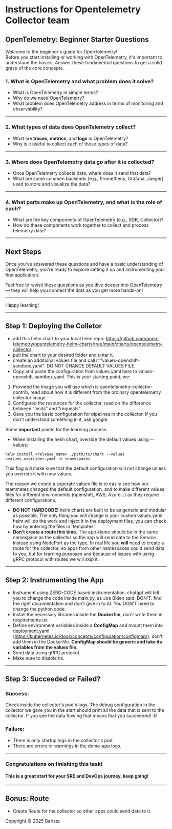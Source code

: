 # Instructions for Opentelemetry Collector team

## OpenTelemetry: Beginner Starter Questions

Welcome to the beginner's guide for OpenTelemetry!  
Before you start installing or working with OpenTelemetry, it's important to understand the basics. Answer these fundamental questions to get a solid grasp of the core concepts.

### 1. What is OpenTelemetry and what problem does it solve?
- What is OpenTelemetry in simple terms?
- Why do we need OpenTelemetry?
- What problem does OpenTelemetry address in terms of monitoring and observability?

---

### 2. What types of data does OpenTelemetry collect?
- What are **traces**, **metrics**, and **logs** in OpenTelemetry?
- Why is it useful to collect each of these types of data?
  
---

### 3. Where does OpenTelemetry data go after it is collected?
- Once OpenTelemetry collects data, where does it send that data?
- What are some common backends (e.g., Prometheus, Grafana, Jaeger) used to store and visualize the data?

---

### 4. What parts make up OpenTelemetry, and what is the role of each?
- What are the key components of OpenTelemetry (e.g., SDK, Collector)?
- How do these components work together to collect and process telemetry data?

---

## Next Steps
Once you've answered these questions and have a basic understanding of OpenTelemetry, you're ready to explore setting it up and instrumenting your first application.

Feel free to revisit these questions as you dive deeper into OpenTelemetry — they will help you connect the dots as you get more hands-on!

---

Happy learning!

---

## Step 1: Deploying the Colletor

- add this helm chart to your local helm repo: https://github.com/open-telemetry/opentelemetry-helm-charts/tree/main/charts/opentelemetry-collector
- pull the chart to your desired folder and untar it.
- create an additional values file and call it "values-openshift-sandbox.yaml". DO NOT CHANGE DEFAULT VALUES FILE.
- Copy and paste the configuration from values.yaml here to values-openshift-sandbox.yaml.
This is your starting point, we:
1. Provided the image you will use which is opentelemetry-collector-contrib, read about how 
it is different from the ordinary opentelemetry collector image.
2. Configured the resources for the collector, read on the difference between "limits" and "requests".
3. Gave you the basic configuration for pipelines in the collector. If you don't understand something in it,
ask google. 

Some **important** points for the learning process:
- When installing the helm chart, override the default values using --values:
```
helm install <release_name> ./path/to/chart --values <values_override>.yaml -n <namespace>
```
This flag will make sure that the default configuration will not change unless you override it
with new values. 

The reason we create a seperate values file is to easily see how our teammates changed
the default configuration, and to make different values files for different environments (openshift, AWS, Azure...)
as they require different configurations.


- **DO NOT HARDCODE!** helm charts are built to be as generic and modular as possible. 
The only thing you will change is your custom values.yaml. helm will do the work and inject it in the deployment
files, you can check how by entering the files in 'templates'.
- **Don't create a route this time.** The app-demo should be in the same namespace as the collector so
the app will send data to the Service instead using NodePort as the type.
In real life you **will** need to create a route for the collector, so apps from other namespaces could 
send data to you, but for learning purposes and because of issues with using gRPC protocol with routes we will skip it.

---

## Step 2: Instrumenting the App

- Instrument using ZERO-CODE based instrumentation. chatgpt will tell you to change the code inside main.py, as Joe
Biden said: DON'T. find the right documentation and don't give in to AI. You DON'T need to change the python code.
- Install the necessary libraries inside the **Dockerfile**, don't write them in requirements.txt
- Define environment variables inside a **ConfigMap** and mount them into deployment.yaml
(https://kubernetes.io/docs/concepts/configuration/configmap/), don't add them in the Dockerfile.
**ConfigMap should be generic and take its variables from the values file.**
- Send data using gRPC protocol.
- Make sure to disable tls.

---

## Step 3: Succeeded or Failed?

### Success: 

Check inside the collector's pod's logs. The debug configuration in the collector we gave you in the start should print
all the data that is sent to the collector. If you see the data flowing that means that you succeeded! :D

### Failure:

- There is only startup logs in the collector's pod.
- There are errors or warnings in the demo-app logs.

---

### Congratulations on finishing this task! 
#### This is a great start for your SRE and DevOps journey, keep going!

---

## Bonus: Route

- Create Route for the collector so other apps could send data to it.

Copyright © 2025 Barista.


